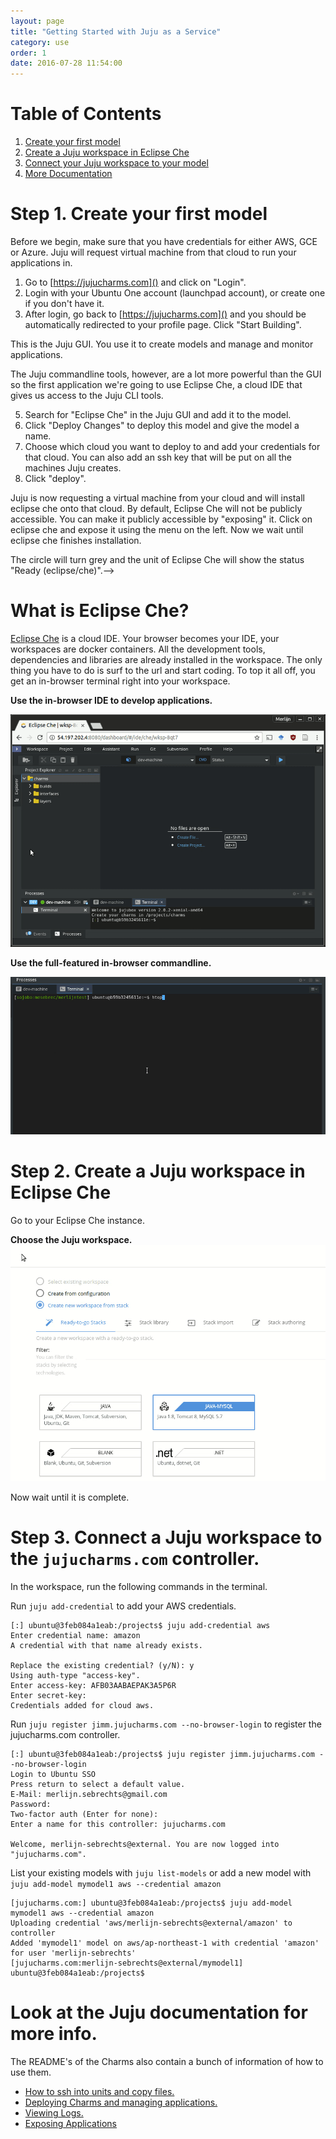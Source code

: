 ```yaml
---
layout: page
title: "Getting Started with Juju as a Service"
category: use
order: 1
date: 2016-07-28 11:54:00
---
```


# Table of Contents

1. [Create your first model](#step-1-create-your-first-model)
1. [Create a Juju workspace in Eclipse Che](#step-2-create-a-juju-workspace-in-eclipse-che)
2. [Connect your Juju workspace to your model](#step-3-connect-a-juju-workspace-to-the-jujucharmscom-controller)
3. [More Documentation](#look-at-the-juju-documentation-for-more-info)

# Step 1. Create your first model

Before we begin, make sure that you have credentials for either AWS, GCE or Azure. Juju will request virtual machine from that cloud to run your applications in.

1. Go to [https://jujucharms.com]() and click on "Login".
2. Login with your Ubuntu One account (launchpad account), or create one if you don't have it.
3. After login, go back to [https://jujucharms.com]() and you should be automatically redirected to your profile page. Click "Start Building".

This is the Juju GUI. You use it to create models and manage and monitor applications.

The Juju commandline tools, however, are a lot more powerful than the GUI so the first application we're going to use Eclipse Che, a cloud IDE that gives us access to the Juju CLI tools.

5. Search for "Eclipse Che" in the Juju GUI and add it to the model.
6. Click "Deploy Changes" to deploy this model and give the model a name.
7. Choose which cloud you want to deploy to and add your credentials for that cloud. You can also add an ssh key that will be put on all the machines Juju creates.
8. Click "deploy".

Juju is now requesting a virtual machine from your cloud and will install eclipse che onto that cloud. By default, Eclipse Che will not be publicly accessible. You can make it publicly accessible by "exposing" it. Click on eclipse che and expose it using the menu on the left. Now we wait until eclipse che finishes installation.

The circle will turn grey and the unit of Eclipse Che will show the status "Ready (eclipse/che)".-->

# What is Eclipse Che?

[Eclipse Che](http://www.eclipse.org/che/) is a cloud IDE. Your browser becomes your IDE, your workspaces are docker containers. All the development tools, dependencies and libraries are already installed in the workspace. The only thing you have to do is surf to the url and start coding. To top it all off, you get an in-browser terminal right into your workspace.

**Use the in-browser IDE to develop applications.**

![IDE ](https://raw.githubusercontent.com/IBCNServices/layer-eclipse-che/master/files/create-project.gif)

**Use the full-featured in-browser commandline.**

![console view  ](https://raw.githubusercontent.com/IBCNServices/layer-eclipse-che/master/files/browser-commandline.gif)


# Step 2. Create a Juju workspace in Eclipse Che

Go to your Eclipse Che instance.

**Choose the Juju workspace.**
![Choose your stack view ](https://raw.githubusercontent.com/IBCNServices/layer-eclipse-che/master/files/create-workspace.gif)

Now wait until it is complete.

# Step 3. Connect a Juju workspace to the `jujucharms.com` controller.

In the workspace, run the following commands in the terminal.

Run `juju add-credential` to add your AWS credentials.

```
[:] ubuntu@3feb084a1eab:/projects$ juju add-credential aws
Enter credential name: amazon
A credential with that name already exists.

Replace the existing credential? (y/N): y
Using auth-type "access-key".
Enter access-key: AFB03AABAEPAK3A5P6R
Enter secret-key:
Credentials added for cloud aws.
```

Run `juju register jimm.jujucharms.com --no-browser-login` to register the jujucharms.com controller.

```
[:] ubuntu@3feb084a1eab:/projects$ juju register jimm.jujucharms.com --no-browser-login
Login to Ubuntu SSO
Press return to select a default value.
E-Mail: merlijn.sebrechts@gmail.com
Password:
Two-factor auth (Enter for none):
Enter a name for this controller: jujucharms.com

Welcome, merlijn-sebrechts@external. You are now logged into "jujucharms.com".

```

List your existing models with `juju list-models` or add a new model with `juju add-model mymodel1 aws --credential amazon`

```
[jujucharms.com:] ubuntu@3feb084a1eab:/projects$ juju add-model mymodel1 aws --credential amazon
Uploading credential 'aws/merlijn-sebrechts@external/amazon' to controller
Added 'mymodel1' model on aws/ap-northeast-1 with credential 'amazon' for user 'merlijn-sebrechts'
[jujucharms.com:merlijn-sebrechts@external/mymodel1] ubuntu@3feb084a1eab:/projects$
```

# Look at the Juju documentation for more info.

The README's of the Charms also contain a bunch of information of how to use them.

- [How to ssh into units and copy files.](https://jujucharms.com/docs/2.1/charms-working-with-units)
- [Deploying Charms and managing applications.](https://jujucharms.com/docs/2.1/charms)
- [Viewing Logs.](https://jujucharms.com/docs/2.1/troubleshooting-logs)
- [Exposing Applications](https://jujucharms.com/docs/2.1/charms-exposing)
